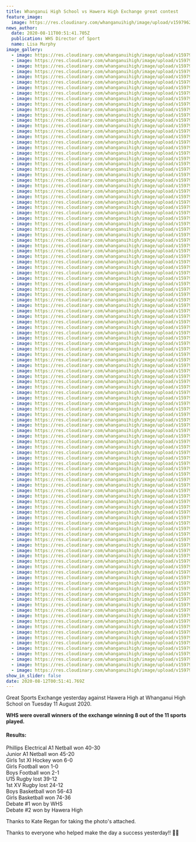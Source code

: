 ```yaml
---
title: Whanganui High School vs Hawera High Exchange great contest
feature_image:
  image: https://res.cloudinary.com/whanganuihigh/image/upload/v1597962660/News/117768374_1653707761444990_2282984924664266953_o.jpg
news_author:
  date: 2020-08-11T00:51:41.705Z
  publication: WHS Director of Sport
  name: Lisa Murphy
image_gallery:
  - image: https://res.cloudinary.com/whanganuihigh/image/upload/v1597963658/News/Hawera%20Ex%2011.8.20%20basketball%20girls/118119421_1653708208111612_767494638911786944_o.jpg
  - image: https://res.cloudinary.com/whanganuihigh/image/upload/v1597963658/News/Hawera%20Ex%2011.8.20%20basketball%20girls/118231885_1653705878111845_7612848413552886794_o.jpg
  - image: https://res.cloudinary.com/whanganuihigh/image/upload/v1597963657/News/Hawera%20Ex%2011.8.20%20basketball%20girls/118121275_1653708668111566_9161090680601325425_o.jpg
  - image: https://res.cloudinary.com/whanganuihigh/image/upload/v1597963657/News/Hawera%20Ex%2011.8.20%20basketball%20girls/118085141_1653709744778125_3073818143152826555_o.jpg
  - image: https://res.cloudinary.com/whanganuihigh/image/upload/v1597963656/News/Hawera%20Ex%2011.8.20%20basketball%20girls/118014939_1653710648111368_79953825836339256_o.jpg
  - image: https://res.cloudinary.com/whanganuihigh/image/upload/v1597963656/News/Hawera%20Ex%2011.8.20%20basketball%20girls/117967508_1653709261444840_2298641422954783258_o.jpg
  - image: https://res.cloudinary.com/whanganuihigh/image/upload/v1597963655/News/Hawera%20Ex%2011.8.20%20basketball%20girls/117963623_1653709788111454_3782212821061608372_o.jpg
  - image: https://res.cloudinary.com/whanganuihigh/image/upload/v1597963655/News/Hawera%20Ex%2011.8.20%20basketball%20girls/117948271_1653705184778581_8445247280742667697_o.jpg
  - image: https://res.cloudinary.com/whanganuihigh/image/upload/v1597963655/News/Hawera%20Ex%2011.8.20%20basketball%20girls/117931991_1653708518111581_5526588291720686101_o.jpg
  - image: https://res.cloudinary.com/whanganuihigh/image/upload/v1597963655/News/Hawera%20Ex%2011.8.20%20basketball%20girls/117866785_1653708114778288_4529508818422117717_o.jpg
  - image: https://res.cloudinary.com/whanganuihigh/image/upload/v1597963654/News/Hawera%20Ex%2011.8.20%20basketball%20girls/117844288_1653705798111853_3599513001407158098_o.jpg
  - image: https://res.cloudinary.com/whanganuihigh/image/upload/v1597963653/News/Hawera%20Ex%2011.8.20%20basketball%20girls/117827351_1653706148111818_8969898082330835811_o.jpg
  - image: https://res.cloudinary.com/whanganuihigh/image/upload/v1597963653/News/Hawera%20Ex%2011.8.20%20basketball%20girls/117770058_1653708021444964_5485799520692714594_o.jpg
  - image: https://res.cloudinary.com/whanganuihigh/image/upload/v1597963653/News/Hawera%20Ex%2011.8.20%20basketball%20girls/117715250_1653707798111653_3607605739028627206_o.jpg
  - image: https://res.cloudinary.com/whanganuihigh/image/upload/v1597963651/News/Hawera%20Ex%2011.8.20%20basketball%20girls/117444637_1653706328111800_2418116239486148327_o.jpg
  - image: https://res.cloudinary.com/whanganuihigh/image/upload/v1597963651/News/Hawera%20Ex%2011.8.20%20basketball%20girls/117596011_1653710891444677_2688954944326933166_o.jpg
  - image: https://res.cloudinary.com/whanganuihigh/image/upload/v1597963651/News/Hawera%20Ex%2011.8.20%20basketball%20girls/117595779_1653708468111586_63934098145303051_o.jpg
  - image: https://res.cloudinary.com/whanganuihigh/image/upload/v1597963647/News/Hawera%20Ex%2011.8.20%20basketball%20boys/118189927_1653707551445011_993103524460742005_o.jpg
  - image: https://res.cloudinary.com/whanganuihigh/image/upload/v1597963646/News/Hawera%20Ex%2011.8.20%20basketball%20boys/118116256_1653689461446820_1542930395204661465_o.jpg
  - image: https://res.cloudinary.com/whanganuihigh/image/upload/v1597963646/News/Hawera%20Ex%2011.8.20%20basketball%20boys/118090809_1653710348111398_1947898355643823418_o.jpg
  - image: https://res.cloudinary.com/whanganuihigh/image/upload/v1597963646/News/Hawera%20Ex%2011.8.20%20basketball%20boys/118125534_1653710574778042_136844458859873700_o.jpg
  - image: https://res.cloudinary.com/whanganuihigh/image/upload/v1597963646/News/Hawera%20Ex%2011.8.20%20basketball%20boys/117973142_1653709181444848_4672628162275460520_o.jpg
  - image: https://res.cloudinary.com/whanganuihigh/image/upload/v1597963646/News/Hawera%20Ex%2011.8.20%20basketball%20boys/117945166_1653709144778185_3454288777796009963_o.jpg
  - image: https://res.cloudinary.com/whanganuihigh/image/upload/v1597963645/News/Hawera%20Ex%2011.8.20%20basketball%20boys/117904557_1653705641445202_5025913712705644784_o.jpg
  - image: https://res.cloudinary.com/whanganuihigh/image/upload/v1597963644/News/Hawera%20Ex%2011.8.20%20basketball%20boys/117773277_1653707824778317_1000236960211513910_o.jpg
  - image: https://res.cloudinary.com/whanganuihigh/image/upload/v1597963644/News/Hawera%20Ex%2011.8.20%20basketball%20boys/117772269_1653709664778133_5993941860929042945_o.jpg
  - image: https://res.cloudinary.com/whanganuihigh/image/upload/v1597963644/News/Hawera%20Ex%2011.8.20%20basketball%20boys/117791301_1653691138113319_8630914038764927226_o.jpg
  - image: https://res.cloudinary.com/whanganuihigh/image/upload/v1597963644/News/Hawera%20Ex%2011.8.20%20basketball%20boys/117890340_1653707568111676_6032472256747809112_o.jpg
  - image: https://res.cloudinary.com/whanganuihigh/image/upload/v1597963644/News/Hawera%20Ex%2011.8.20%20basketball%20boys/117890207_1653705618111871_6591043667290028976_o.jpg
  - image: https://res.cloudinary.com/whanganuihigh/image/upload/v1597963642/News/Hawera%20Ex%2011.8.20%20basketball%20boys/117768737_1653709731444793_8713814819299354370_o.jpg
  - image: https://res.cloudinary.com/whanganuihigh/image/upload/v1597963642/News/Hawera%20Ex%2011.8.20%20basketball%20boys/117702083_1653688308113602_139239390765534264_o.jpg
  - image: https://res.cloudinary.com/whanganuihigh/image/upload/v1597963642/News/Hawera%20Ex%2011.8.20%20basketball%20boys/117695474_1653710501444716_5045878003132682358_o.jpg
  - image: https://res.cloudinary.com/whanganuihigh/image/upload/v1597963642/News/Hawera%20Ex%2011.8.20%20basketball%20boys/117681817_1653691668113266_5215564098058101734_o.jpg
  - image: https://res.cloudinary.com/whanganuihigh/image/upload/v1597963640/News/Hawera%20Ex%2011.8.20%20basketball%20boys/117623246_1653705971445169_7269373351682221064_o.jpg
  - image: https://res.cloudinary.com/whanganuihigh/image/upload/v1597963640/News/Hawera%20Ex%2011.8.20%20basketball%20boys/117671620_1653709471444819_8061885456915614088_o.jpg
  - image: https://res.cloudinary.com/whanganuihigh/image/upload/v1597963640/News/Hawera%20Ex%2011.8.20%20basketball%20boys/117599849_1653709464778153_269078054277068287_o.jpg
  - image: https://res.cloudinary.com/whanganuihigh/image/upload/v1597963640/News/Hawera%20Ex%2011.8.20%20basketball%20boys/117548142_1653708631444903_6217546541151569262_o.jpg
  - image: https://res.cloudinary.com/whanganuihigh/image/upload/v1597963640/News/Hawera%20Ex%2011.8.20%20basketball%20boys/117591302_1653691418113291_7330593521100971618_o.jpg
  - image: https://res.cloudinary.com/whanganuihigh/image/upload/v1597963640/News/Hawera%20Ex%2011.8.20%20basketball%20boys/117386885_1653691781446588_6073695989197224718_o.jpg
  - image: https://res.cloudinary.com/whanganuihigh/image/upload/v1597963749/News/Hawera%20Ex%2011.8.20%20netball/IMG_0366.jpg
  - image: https://res.cloudinary.com/whanganuihigh/image/upload/v1597963744/News/Hawera%20Ex%2011.8.20%20netball/IMG_0349.jpg
  - image: https://res.cloudinary.com/whanganuihigh/image/upload/v1597963743/News/Hawera%20Ex%2011.8.20%20netball/IMG_0339.jpg
  - image: https://res.cloudinary.com/whanganuihigh/image/upload/v1597963742/News/Hawera%20Ex%2011.8.20%20netball/IMG_0126.jpg
  - image: https://res.cloudinary.com/whanganuihigh/image/upload/v1597963742/News/Hawera%20Ex%2011.8.20%20netball/IMG_0139.jpg
  - image: https://res.cloudinary.com/whanganuihigh/image/upload/v1597963742/News/Hawera%20Ex%2011.8.20%20netball/IMG_0134.jpg
  - image: https://res.cloudinary.com/whanganuihigh/image/upload/v1597963741/News/Hawera%20Ex%2011.8.20%20netball/IMG_0117.jpg
  - image: https://res.cloudinary.com/whanganuihigh/image/upload/v1597963735/News/Hawera%20Ex%2011.8.20%20netball/IMG_0089.jpg
  - image: https://res.cloudinary.com/whanganuihigh/image/upload/v1597963734/News/Hawera%20Ex%2011.8.20%20netball/IMG_0061.jpg
  - image: https://res.cloudinary.com/whanganuihigh/image/upload/v1597963734/News/Hawera%20Ex%2011.8.20%20netball/IMG_0054.jpg
  - image: https://res.cloudinary.com/whanganuihigh/image/upload/v1597963734/News/Hawera%20Ex%2011.8.20%20netball/IMG_0063.jpg
  - image: https://res.cloudinary.com/whanganuihigh/image/upload/v1597963734/News/Hawera%20Ex%2011.8.20%20netball/IMG_0096.jpg
  - image: https://res.cloudinary.com/whanganuihigh/image/upload/v1597963733/News/Hawera%20Ex%2011.8.20%20netball/IMG_0106.jpg
  - image: https://res.cloudinary.com/whanganuihigh/image/upload/v1597963725/News/Hawera%20Ex%2011.8.20%20hockey%20girls/118086194_1653688924780207_7354075451619631356_o.jpg
  - image: https://res.cloudinary.com/whanganuihigh/image/upload/v1597963725/News/Hawera%20Ex%2011.8.20%20hockey%20girls/118008333_1653688554780244_4361987450525457940_o.jpg
  - image: https://res.cloudinary.com/whanganuihigh/image/upload/v1597963724/News/Hawera%20Ex%2011.8.20%20hockey%20girls/117910556_1653688518113581_496163316540674565_o.jpg
  - image: https://res.cloudinary.com/whanganuihigh/image/upload/v1597963723/News/Hawera%20Ex%2011.8.20%20hockey%20girls/117921314_1653688434780256_7472521810560923244_o.jpg
  - image: https://res.cloudinary.com/whanganuihigh/image/upload/v1597963723/News/Hawera%20Ex%2011.8.20%20hockey%20girls/117770477_1653688441446922_341412884294787922_o.jpg
  - image: https://res.cloudinary.com/whanganuihigh/image/upload/v1597963723/News/Hawera%20Ex%2011.8.20%20hockey%20girls/117877982_1653687798113653_991013933931046961_o.jpg
  - image: https://res.cloudinary.com/whanganuihigh/image/upload/v1597963723/News/Hawera%20Ex%2011.8.20%20hockey%20girls/117770494_1653688051446961_4754159349690063815_o.jpg
  - image: https://res.cloudinary.com/whanganuihigh/image/upload/v1597963723/News/Hawera%20Ex%2011.8.20%20hockey%20girls/117716454_1653688421446924_4692272874680745009_o.jpg
  - image: https://res.cloudinary.com/whanganuihigh/image/upload/v1597963721/News/Hawera%20Ex%2011.8.20%20hockey%20girls/117715459_1653688304780269_4587260601755221546_o.jpg
  - image: https://res.cloudinary.com/whanganuihigh/image/upload/v1597963721/News/Hawera%20Ex%2011.8.20%20hockey%20girls/117598683_1653689388113494_1755831695804068110_o.jpg
  - image: https://res.cloudinary.com/whanganuihigh/image/upload/v1597963721/News/Hawera%20Ex%2011.8.20%20hockey%20girls/117715459_1653688611446905_5876929240888234960_o.jpg
  - image: https://res.cloudinary.com/whanganuihigh/image/upload/v1597963721/News/Hawera%20Ex%2011.8.20%20hockey%20girls/117694618_1653688664780233_4661902310697891598_o.jpg
  - image: https://res.cloudinary.com/whanganuihigh/image/upload/v1597963720/News/Hawera%20Ex%2011.8.20%20hockey%20girls/117346122_1653689364780163_6088388425425158069_o.jpg
  - image: https://res.cloudinary.com/whanganuihigh/image/upload/v1597963720/News/Hawera%20Ex%2011.8.20%20hockey%20girls/117311591_1653688208113612_4938584831048318377_o.jpg
  - image: https://res.cloudinary.com/whanganuihigh/image/upload/v1597963697/News/Hawera%20Ex%2011.8.20%20football%20boys/IMG_0401.jpg
  - image: https://res.cloudinary.com/whanganuihigh/image/upload/v1597963695/News/Hawera%20Ex%2011.8.20%20football%20boys/IMG_0402.jpg
  - image: https://res.cloudinary.com/whanganuihigh/image/upload/v1597963689/News/Hawera%20Ex%2011.8.20%20football%20boys/IMG_0385.jpg
  - image: https://res.cloudinary.com/whanganuihigh/image/upload/v1597963687/News/Hawera%20Ex%2011.8.20%20football%20boys/IMG_0322.jpg
  - image: https://res.cloudinary.com/whanganuihigh/image/upload/v1597963687/News/Hawera%20Ex%2011.8.20%20football%20boys/IMG_0384.jpg
  - image: https://res.cloudinary.com/whanganuihigh/image/upload/v1597963686/News/Hawera%20Ex%2011.8.20%20football%20boys/IMG_0378.jpg
  - image: https://res.cloudinary.com/whanganuihigh/image/upload/v1597963685/News/Hawera%20Ex%2011.8.20%20football%20boys/IMG_0374.jpg
  - image: https://res.cloudinary.com/whanganuihigh/image/upload/v1597963684/News/Hawera%20Ex%2011.8.20%20football%20boys/IMG_0335.jpg
  - image: https://res.cloudinary.com/whanganuihigh/image/upload/v1597963678/News/Hawera%20Ex%2011.8.20%20football%20boys/118158405_1653707378111695_1225345006819447794_o.jpg
  - image: https://res.cloudinary.com/whanganuihigh/image/upload/v1597963678/News/Hawera%20Ex%2011.8.20%20football%20boys/118205382_1653709934778106_1312425023478260482_o.jpg
  - image: https://res.cloudinary.com/whanganuihigh/image/upload/v1597963678/News/Hawera%20Ex%2011.8.20%20football%20boys/118114941_1653707231445043_1403495496548550206_o.jpg
  - image: https://res.cloudinary.com/whanganuihigh/image/upload/v1597963676/News/Hawera%20Ex%2011.8.20%20football%20boys/118076357_1653709034778196_9097970345892852026_o.jpg
  - image: https://res.cloudinary.com/whanganuihigh/image/upload/v1597963676/News/Hawera%20Ex%2011.8.20%20football%20boys/118007885_1653707111445055_7523318037106665839_o.jpg
  - image: https://res.cloudinary.com/whanganuihigh/image/upload/v1597963675/News/Hawera%20Ex%2011.8.20%20football%20boys/117907161_1653709398111493_7115638425179453977_o.jpg
  - image: https://res.cloudinary.com/whanganuihigh/image/upload/v1597963675/News/Hawera%20Ex%2011.8.20%20football%20boys/118001073_1653707094778390_710431205407479124_o.jpg
  - image: https://res.cloudinary.com/whanganuihigh/image/upload/v1597963675/News/Hawera%20Ex%2011.8.20%20football%20boys/117987197_1653706811445085_7661749804537404783_o.jpg
  - image: https://res.cloudinary.com/whanganuihigh/image/upload/v1597963675/News/Hawera%20Ex%2011.8.20%20football%20boys/117952244_1653706628111770_8450254253809968531_o.jpg
  - image: https://res.cloudinary.com/whanganuihigh/image/upload/v1597963673/News/Hawera%20Ex%2011.8.20%20football%20boys/117820761_1653706394778460_6403745703288499767_o.jpg
  - image: https://res.cloudinary.com/whanganuihigh/image/upload/v1597963673/News/Hawera%20Ex%2011.8.20%20football%20boys/117772092_1653710028111430_4736739473697766086_o.jpg
  - image: https://res.cloudinary.com/whanganuihigh/image/upload/v1597963673/News/Hawera%20Ex%2011.8.20%20football%20boys/117753070_1653708271444939_8653137600219107075_o.jpg
  - image: https://res.cloudinary.com/whanganuihigh/image/upload/v1597963673/News/Hawera%20Ex%2011.8.20%20football%20boys/117650357_1653705444778555_1652019244845981575_o.jpg
  - image: https://res.cloudinary.com/whanganuihigh/image/upload/v1597963673/News/Hawera%20Ex%2011.8.20%20football%20boys/117640275_1653711121444654_8421988394608633217_o.jpg
  - image: https://res.cloudinary.com/whanganuihigh/image/upload/v1597963671/News/Hawera%20Ex%2011.8.20%20football%20boys/117351009_1653706294778470_7689057122524818555_o.jpg
  - image: https://res.cloudinary.com/whanganuihigh/image/upload/v1597963671/News/Hawera%20Ex%2011.8.20%20football%20boys/117592134_1653707488111684_5752098772242340559_o.jpg
  - image: https://res.cloudinary.com/whanganuihigh/image/upload/v1597963671/News/Hawera%20Ex%2011.8.20%20football%20boys/117600427_1653709338111499_6099702461259588487_o.jpg
  - image: https://res.cloudinary.com/whanganuihigh/image/upload/v1597963671/News/Hawera%20Ex%2011.8.20%20football%20boys/117598959_1653710198111413_6488740067967412730_o.jpg
  - image: https://res.cloudinary.com/whanganuihigh/image/upload/v1597963671/News/Hawera%20Ex%2011.8.20%20football%20boys/117581872_1653711074777992_2814077418237025191_o.jpg
  - image: https://res.cloudinary.com/whanganuihigh/image/upload/v1597963671/News/Hawera%20Ex%2011.8.20%20football%20boys/117444902_1653706731445093_1457975736065186835_o.jpg
  - image: https://res.cloudinary.com/whanganuihigh/image/upload/v1597963718/News/Hawera%20Ex%2011.8.20%20football%20girls/IMG_0261.jpg
  - image: https://res.cloudinary.com/whanganuihigh/image/upload/v1597963709/News/Hawera%20Ex%2011.8.20%20football%20girls/IMG_0180.jpg
  - image: https://res.cloudinary.com/whanganuihigh/image/upload/v1597963709/News/Hawera%20Ex%2011.8.20%20football%20girls/IMG_0186.jpg
  - image: https://res.cloudinary.com/whanganuihigh/image/upload/v1597963709/News/Hawera%20Ex%2011.8.20%20football%20girls/IMG_0175.jpg
  - image: https://res.cloudinary.com/whanganuihigh/image/upload/v1597963708/News/Hawera%20Ex%2011.8.20%20football%20girls/IMG_0189.jpg
  - image: https://res.cloudinary.com/whanganuihigh/image/upload/v1597963708/News/Hawera%20Ex%2011.8.20%20football%20girls/IMG_0182.jpg
  - image: https://res.cloudinary.com/whanganuihigh/image/upload/v1597963707/News/Hawera%20Ex%2011.8.20%20football%20girls/IMG_0234.jpg
  - image: https://res.cloudinary.com/whanganuihigh/image/upload/v1597963771/News/Hawera%20Ex%2011.8.20%20rugby/IMG_0409.jpg
  - image: https://res.cloudinary.com/whanganuihigh/image/upload/v1597963764/News/Hawera%20Ex%2011.8.20%20rugby/IMG_0279.jpg
  - image: https://res.cloudinary.com/whanganuihigh/image/upload/v1597963764/News/Hawera%20Ex%2011.8.20%20rugby/IMG_0278.jpg
  - image: https://res.cloudinary.com/whanganuihigh/image/upload/v1597963764/News/Hawera%20Ex%2011.8.20%20rugby/IMG_0316.jpg
  - image: https://res.cloudinary.com/whanganuihigh/image/upload/v1597963762/News/Hawera%20Ex%2011.8.20%20rugby/IMG_0202.jpg
  - image: https://res.cloudinary.com/whanganuihigh/image/upload/v1597963762/News/Hawera%20Ex%2011.8.20%20rugby/IMG_0214.jpg
  - image: https://res.cloudinary.com/whanganuihigh/image/upload/v1597963760/News/Hawera%20Ex%2011.8.20%20rugby/IMG_0306.jpg
  - image: https://res.cloudinary.com/whanganuihigh/image/upload/v1597963753/News/Hawera%20Ex%2011.8.20%20rugby/117302328_1653706831445083_3306775633392724824_o.jpg
  - image: https://res.cloudinary.com/whanganuihigh/image/upload/v1597963753/News/Hawera%20Ex%2011.8.20%20rugby/118162191_1653706431445123_4433489862044256741_o.jpg
  - image: https://res.cloudinary.com/whanganuihigh/image/upload/v1597963753/News/Hawera%20Ex%2011.8.20%20rugby/117946497_1653707021445064_6995008557556131198_o.jpg
  - image: https://res.cloudinary.com/whanganuihigh/image/upload/v1597963753/News/Hawera%20Ex%2011.8.20%20rugby/117964520_1653706408111792_4989949509650781788_o.jpg
  - image: https://res.cloudinary.com/whanganuihigh/image/upload/v1597963752/News/Hawera%20Ex%2011.8.20%20rugby/118150680_1653705231445243_3059784660044605380_o.jpg
  - image: https://res.cloudinary.com/whanganuihigh/image/upload/v1597963752/News/Hawera%20Ex%2011.8.20%20rugby/117294637_1653710958111337_5349765226110046523_o.jpg
show_in_slider: false
date: 2020-08-12T00:51:41.769Z
---
```

Great Sports Exchange yesterday against Hawera High at Whanganui High School on Tuesday 11 August 2020.  

**WHS were overall winners of the exchange winning 8 out of the 11 sports played.**  

#### Results:  

Phillips Electrical A1 Netball won 40-30  
Junior A1 Netball won 45-20  
Girls 1st XI Hockey won 6-0  
Girls Football won 1-0  
Boys Football won 2-1  
U15 Rugby lost 39-12  
1st XV Rugby lost 24-12  
Boys Basketball won 56-43  
Girls Basketball won 74-36  
Debate #1 won by WHS  
Debate #2 won by Hawera High  

Thanks to Kate Regan for taking the photo's attached.  

Thanks to everyone who helped make the day a success yesterday!! 💚💛

